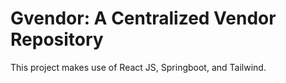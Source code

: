 # Gvendor: A Centralized Vendor Repository

This project makes use of React JS, Springboot, and Tailwind.

